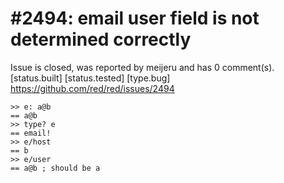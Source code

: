 
#2494: email user field is not determined correctly
================================================================================
Issue is closed, was reported by meijeru and has 0 comment(s).
[status.built] [status.tested] [type.bug]
<https://github.com/red/red/issues/2494>

```
>> e: a@b
== a@b
>> type? e
== email!
>> e/host
== b
>> e/user
== a@b ; should be a
```




